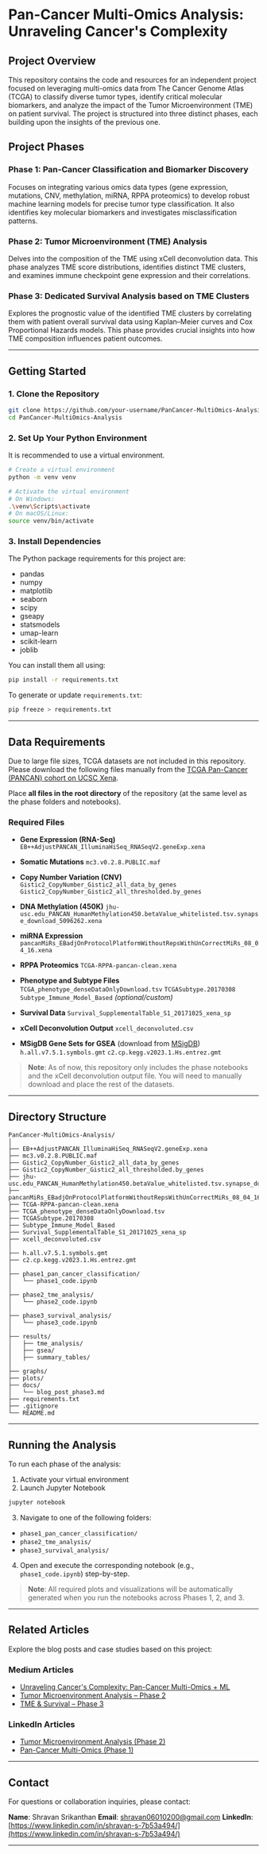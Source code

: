 # Pan-Cancer Multi-Omics Analysis: Unraveling Cancer's Complexity

## Project Overview

This repository contains the code and resources for an independent project focused on leveraging multi-omics data from The Cancer Genome Atlas (TCGA) to classify diverse tumor types, identify critical molecular biomarkers, and analyze the impact of the Tumor Microenvironment (TME) on patient survival. The project is structured into three distinct phases, each building upon the insights of the previous one.

## Project Phases

### Phase 1: Pan-Cancer Classification and Biomarker Discovery

Focuses on integrating various omics data types (gene expression, mutations, CNV, methylation, miRNA, RPPA proteomics) to develop robust machine learning models for precise tumor type classification. It also identifies key molecular biomarkers and investigates misclassification patterns.

### Phase 2: Tumor Microenvironment (TME) Analysis

Delves into the composition of the TME using xCell deconvolution data. This phase analyzes TME score distributions, identifies distinct TME clusters, and examines immune checkpoint gene expression and their correlations.

### Phase 3: Dedicated Survival Analysis based on TME Clusters

Explores the prognostic value of the identified TME clusters by correlating them with patient overall survival data using Kaplan–Meier curves and Cox Proportional Hazards models. This phase provides crucial insights into how TME composition influences patient outcomes.

---

## Getting Started

### 1. Clone the Repository

```bash
git clone https://github.com/your-username/PanCancer-MultiOmics-Analysis.git
cd PanCancer-MultiOmics-Analysis
```

### 2. Set Up Your Python Environment

It is recommended to use a virtual environment.

```bash
# Create a virtual environment
python -m venv venv

# Activate the virtual environment
# On Windows:
.\venv\Scripts\activate
# On macOS/Linux:
source venv/bin/activate
```

### 3. Install Dependencies

The Python package requirements for this project are:

* pandas
* numpy
* matplotlib
* seaborn
* scipy
* gseapy
* statsmodels
* umap-learn
* scikit-learn
* joblib

You can install them all using:

```bash
pip install -r requirements.txt
```

To generate or update `requirements.txt`:

```bash
pip freeze > requirements.txt
```

---

## Data Requirements

Due to large file sizes, TCGA datasets are not included in this repository. Please download the following files manually from the [TCGA Pan-Cancer (PANCAN) cohort on UCSC Xena](https://xenabrowser.net/datapages/?cohort=TCGA%20Pan-Cancer%20%28PANCAN%29&removeHub=https%3A%2F%2Fxena.treehouse.gi.ucsc.edu%3A443).

Place **all files in the root directory** of the repository (at the same level as the phase folders and notebooks).

### Required Files

* **Gene Expression (RNA-Seq)**
  `EB++AdjustPANCAN_IlluminaHiSeq_RNASeqV2.geneExp.xena`

* **Somatic Mutations**
  `mc3.v0.2.8.PUBLIC.maf`

* **Copy Number Variation (CNV)**
  `Gistic2_CopyNumber_Gistic2_all_data_by_genes`
  `Gistic2_CopyNumber_Gistic2_all_thresholded.by_genes`

* **DNA Methylation (450K)**
  `jhu-usc.edu_PANCAN_HumanMethylation450.betaValue_whitelisted.tsv.synapse_download_5096262.xena`

* **miRNA Expression**
  `pancanMiRs_EBadjOnProtocolPlatformWithoutRepsWithUnCorrectMiRs_08_04_16.xena`

* **RPPA Proteomics**
  `TCGA-RPPA-pancan-clean.xena`

* **Phenotype and Subtype Files**
  `TCGA_phenotype_denseDataOnlyDownload.tsv`
  `TCGASubtype.20170308`
  `Subtype_Immune_Model_Based` *(optional/custom)*

* **Survival Data**
  `Survival_SupplementalTable_S1_20171025_xena_sp`

* **xCell Deconvolution Output**
  `xcell_deconvoluted.csv`

* **MSigDB Gene Sets for GSEA** (download from [MSigDB](https://www.gsea-msigdb.org/gsea/msigdb/index.jsp))
  `h.all.v7.5.1.symbols.gmt`
  `c2.cp.kegg.v2023.1.Hs.entrez.gmt`

> **Note**: As of now, this repository only includes the phase notebooks and the xCell deconvolution output file. You will need to manually download and place the rest of the datasets.

---

## Directory Structure

```
PanCancer-MultiOmics-Analysis/
│
├── EB++AdjustPANCAN_IlluminaHiSeq_RNASeqV2.geneExp.xena
├── mc3.v0.2.8.PUBLIC.maf
├── Gistic2_CopyNumber_Gistic2_all_data_by_genes
├── Gistic2_CopyNumber_Gistic2_all_thresholded.by_genes
├── jhu-usc.edu_PANCAN_HumanMethylation450.betaValue_whitelisted.tsv.synapse_download_5096262.xena
├── pancanMiRs_EBadjOnProtocolPlatformWithoutRepsWithUnCorrectMiRs_08_04_16.xena
├── TCGA-RPPA-pancan-clean.xena
├── TCGA_phenotype_denseDataOnlyDownload.tsv
├── TCGASubtype.20170308
├── Subtype_Immune_Model_Based
├── Survival_SupplementalTable_S1_20171025_xena_sp
├── xcell_deconvoluted.csv
│
├── h.all.v7.5.1.symbols.gmt
├── c2.cp.kegg.v2023.1.Hs.entrez.gmt
│
├── phase1_pan_cancer_classification/
│   └── phase1_code.ipynb
│
├── phase2_tme_analysis/
│   └── phase2_code.ipynb
│
├── phase3_survival_analysis/
│   └── phase3_code.ipynb
│
├── results/
│   ├── tme_analysis/
│   ├── gsea/
│   ├── summary_tables/
│
├── graphs/
├── plots/
├── docs/
│   └── blog_post_phase3.md
├── requirements.txt
├── .gitignore
└── README.md
```

---

## Running the Analysis

To run each phase of the analysis:

1. Activate your virtual environment
2. Launch Jupyter Notebook

```bash
jupyter notebook
```

3. Navigate to one of the following folders:

* `phase1_pan_cancer_classification/`
* `phase2_tme_analysis/`
* `phase3_survival_analysis/`

4. Open and execute the corresponding notebook (e.g., `phase1_code.ipynb`) step-by-step.

> **Note**: All required plots and visualizations will be automatically generated when you run the notebooks across Phases 1, 2, and 3.

---

## Related Articles

Explore the blog posts and case studies based on this project:

### Medium Articles

* [Unraveling Cancer's Complexity: Pan-Cancer Multi-Omics + ML](https://medium.com/@shravan0601200/unraveling-cancers-complexity-a-solo-journey-through-pan-cancer-multi-omics-and-machine-learning-5d39f5c697c3)
* [Tumor Microenvironment Analysis – Phase 2](https://medium.com/@shravan0601200/unraveling-cancers-complexity-a-solo-journey-through-the-tumor-microenvironment-phase-2-e746deecf25f)
* [TME & Survival – Phase 3](https://medium.com/@shravan0601200/unraveling-cancers-complexity-a-solo-journey-through-the-tumor-microenvironment-phase-3-b1c026d3fe23)

### LinkedIn Articles

* [Tumor Microenvironment Analysis (Phase 2)](https://www.linkedin.com/pulse/unraveling-cancers-complexity-solo-journey-through-tumor-shravan-s-flqdc)
* [Pan-Cancer Multi-Omics (Phase 1)](https://www.linkedin.com/pulse/unraveling-cancers-complexity-solo-journey-through-pan-cancer-s-onafc)

---

## Contact

For questions or collaboration inquiries, please contact:

**Name**: Shravan Srikanthan
**Email**: [shravan06010200@gmail.com](mailto:shravan06010200@gmail.com)
**LinkedIn**: [https://www.linkedin.com/in/shravan-s-7b53a494/](https://www.linkedin.com/in/shravan-s-7b53a494/)

---
